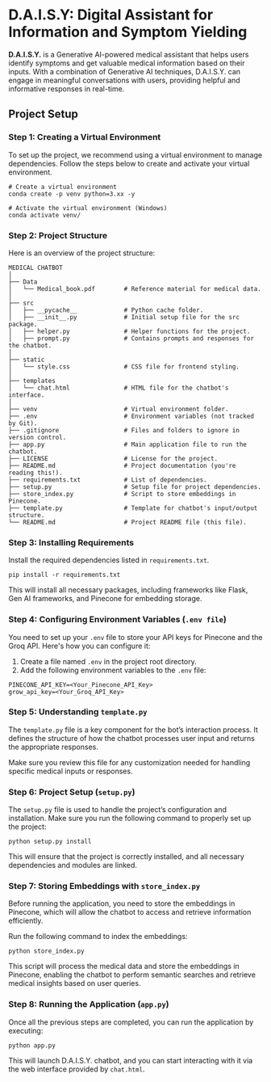 # D.A.I.S.Y: Digital Assistant for Information and Symptom Yielding
**D.A.I.S.Y.** is a Generative AI-powered medical assistant that helps users identify symptoms and get valuable medical information based on their inputs. With a combination of Generative AI techniques, D.A.I.S.Y. can engage in meaningful conversations with users, providing helpful and informative responses in real-time.

## Project Setup
### Step 1: Creating a Virtual Environment
To set up the project, we recommend using a virtual environment to manage dependencies. Follow the steps below to create and activate your virtual environment.
```
# Create a virtual environment
conda create -p venv python=3.xx -y

# Activate the virtual environment (Windows)
conda activate venv/
```
### Step 2: Project Structure
Here is an overview of the project structure:
```
MEDICAL CHATBOT
│
├── Data
│   └── Medical_book.pdf        # Reference material for medical data.
│
├── src
│   ├── __pycache__             # Python cache folder.
│   ├── __init__.py             # Initial setup file for the src package.
│   ├── helper.py               # Helper functions for the project.
│   ├── prompt.py               # Contains prompts and responses for the chatbot.
│
├── static
│   └── style.css               # CSS file for frontend styling.
│
├── templates
│   └── chat.html               # HTML file for the chatbot's interface.
│
├── venv                        # Virtual environment folder.
├── .env                        # Environment variables (not tracked by Git).
├── .gitignore                  # Files and folders to ignore in version control.
├── app.py                      # Main application file to run the chatbot.
├── LICENSE                     # License for the project.
├── README.md                   # Project documentation (you're reading this!).
├── requirements.txt            # List of dependencies.
├── setup.py                    # Setup file for project dependencies.
├── store_index.py              # Script to store embeddings in Pinecone.
├── template.py                 # Template for chatbot's input/output structure.
└── README.md                   # Project README file (this file).
```
### Step 3: Installing Requirements
Install the required dependencies listed in `requirements.txt`.
```
pip install -r requirements.txt
```
This will install all necessary packages, including frameworks like Flask, Gen AI frameworks, and Pinecone for embedding storage.
### Step 4: Configuring Environment Variables (`.env file`)
You need to set up your `.env` file to store your API keys for Pinecone and the Groq API. Here's how you can configure it:
1. Create a file named `.env` in the project root directory.
2. Add the following environment variables to the `.env` file:
```
PINECONE_API_KEY=<Your_Pinecone_API_Key>
grow_api_key=<Your_Groq_API_Key>
```
###  Step 5: Understanding `template.py`
The `template.py` file is a key component for the bot’s interaction process. It defines the structure of how the chatbot processes user input and returns the appropriate responses.

Make sure you review this file for any customization needed for handling specific medical inputs or responses.
### Step 6: Project Setup (`setup.py`)
The `setup.py` file is used to handle the project’s configuration and installation. Make sure you run the following command to properly set up the project:
```
python setup.py install
```
This will ensure that the project is correctly installed, and all necessary dependencies and modules are linked.
### Step 7: Storing Embeddings with `store_index.py`
Before running the application, you need to store the embeddings in Pinecone, which will allow the chatbot to access and retrieve information efficiently.

Run the following command to index the embeddings:
```
python store_index.py
```
This script will process the medical data and store the embeddings in Pinecone, enabling the chatbot to perform semantic searches and retrieve medical insights based on user queries.
### Step 8: Running the Application (`app.py`)
Once all the previous steps are completed, you can run the application by executing:
```
python app.py
```
This will launch D.A.I.S.Y. chatbot, and you can start interacting with it via the web interface provided by `chat.html`.
